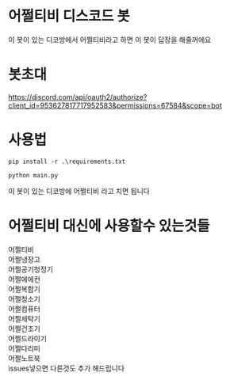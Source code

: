 # 어쩔티비 디스코드 봇

이 봇이 있는 디코방에서 어쩔티비라고 하면 이 봇이 답장을 해줄꺼에요

# 봇초대

https://discord.com/api/oauth2/authorize?client_id=953627817717952583&permissions=67584&scope=bot

# 사용법

```
pip install -r .\requirements.txt
```

```
python main.py
```

이 봇이 있는 디코방에 어쩔티비 라고 치면 됩니다

# 어쩔티비 대신에 사용할수 있는것들

어쩔티비\
어쩔냉장고\
어쩔공기청정기\
어쩔에에컨\
어쩔복합기\
어쩔청소기\
어쩔컴퓨터\
어쩔세탁기\
어쩔건조기\
어쩔드라이기\
어쩔다리미\
어쩔노트북\
issues넣으면 다른것도 추가 해드립니다
